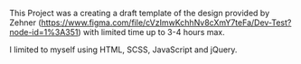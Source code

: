 This Project was a creating a draft template of the design provided by Zehner (https://www.figma.com/file/cVzImwKchhNv8cXmY7teFa/Dev-Test?node-id=1%3A351) with limited time up to 3-4 hours max.

I limited to myself using HTML, SCSS, JavaScript and jQuery.
